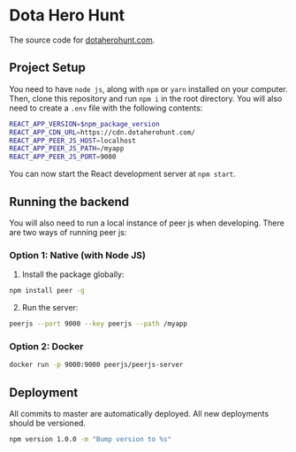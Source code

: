 # Dota Hero Hunt

The source code for [dotaherohunt.com](https://dotaherohunt.com).

## Project Setup

You need to have `node js`, along with `npm` or `yarn` installed on your computer. Then, clone this repository and run `npm i` in the root directory. You will also need to create a `.env` file with the following contents:

```bash
REACT_APP_VERSION=$npm_package_version
REACT_APP_CDN_URL=https://cdn.dotaherohunt.com/
REACT_APP_PEER_JS_HOST=localhost
REACT_APP_PEER_JS_PATH=/myapp
REACT_APP_PEER_JS_PORT=9000
```

You can now start the React development server at `npm start`.

## Running the backend

You will also need to run a local instance of peer js when developing. There are two ways of running peer js:

### Option 1: Native (with Node JS)

1. Install the package globally:

```bash
npm install peer -g
```

2. Run the server:

```bash
peerjs --port 9000 --key peerjs --path /myapp
```

### Option 2: Docker

```bash
docker run -p 9000:9000 peerjs/peerjs-server
```

## Deployment

All commits to master are automatically deployed. All new deployments should be versioned.

```bash
npm version 1.0.0 -m "Bump version to %s"
```
